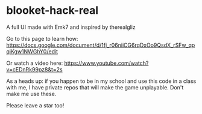 # blooket-hack-real
A full UI made with Emk7 and inspired by therealgliz


Go to this page to learn how: https://docs.google.com/document/d/1fj_r06niiCG6rqDxOo9QsdX_rSFw_qpqiKgw1NWGhY0/edit

Or watch a video here: https://www.youtube.com/watch?v=cEDnRk99pz8&t=2s

As a heads up: if you happen to be in my school and use this code in a class with me, I have private repos that will make the game unplayable. Don't make me use these.

Please leave a star too!
